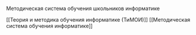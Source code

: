 Методическая система обучения школьников информатике

[[Теория и методика обучения информатике (ТиМОИ)]]
[[Методическая система обучения информатике]]
